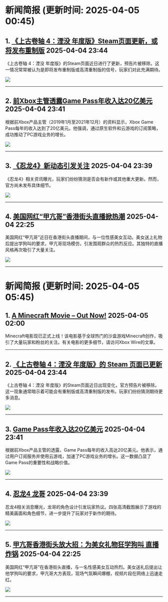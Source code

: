 # 新闻简报 (更新时间: 2025-04-05 00:45)

## 1. [《上古卷轴 4：湮没 年度版》Steam页面更新，或将发布重制版](http://nnas.sqngame.com:11201/xboxfan/news)   2025-04-04 23:44

《上古卷轴 4：湮没 年度版》的Steam页面近日进行了更新，预告片被移除。这一情况常常被认为是即将发布重制版或高清重制版的信号，玩家们对此充满期待。

![](https://static.willmao.com/feed_upload/2025-04-04/23-43-54-php5UdXUf.png)

---

## 2. [前Xbox主管透露Game Pass年收入达20亿美元](http://nnas.sqngame.com:11201/xboxfan/news)   2025-04-04 23:41

根据前Xbox产品主管（2019年1月至2021年12月）的资料显示，Xbox Game Pass每年的收入达到了20亿美元。他强调，通过原生软件和云游戏的订阅策略，成功推动了PC游戏业务的增长。

![](https://static.willmao.com/feed_upload/2025-04-04/23-41-06-phpZDk9HF.png)

---

## 3. [《忍龙4》新动态引发关注](http://nnas.sqngame.com:11201/xboxfan/news)   2025-04-04 23:39

《忍龙4》相关资讯曝光，玩家们纷纷猜测是否会有新作或其他重大更新。然而，官方尚未发布具体细节。

![](https://static.willmao.com/feed_upload/2025-04-04/23-38-37-phpR5xI7D.jpg)

---

## 4. [美国网红“甲亢哥”香港街头直播掀热潮](https://www.3dmgame.com/news/202504/3917841.html)   2025-04-04 22:25

美国网红“甲亢哥”近日在香港街头直播期间，与一位性感美女互动。美女送上礼物后提出学狗叫的要求，甲亢哥现场模仿，引发围观群众的热烈反应。其独特的直播风格再次吸引了大量关注。

![](https://img.3dmgame.com/uploads/images/news/20250404/1743776564_882164_jpg_r.jpg)

---
# 新闻简报 (更新时间: 2025-04-05 05:45)

## 1. [A Minecraft Movie – Out Now!](https://www.minecraft.net/article/a-minecraft-movie-out-now#new_tab)  2025-04-05 02:00

Minecraft电影现已正式上线！该电影基于全球热门的沙盒游戏Minecraft创作，吸引了大量玩家和粉丝的关注。有关电影的更多细节，请访问Xbox Wire的文章。

---

## 2. [《上古卷轴 4：湮没 年度版》的 Steam 页面已更新](http://nnas.sqngame.com:11201/xboxfan/news)  2025-04-04 23:44

《上古卷轴 4：湮没 年度版》的Steam页面近日出现变化，官方预告片被移除。这一现象通常暗示着可能会有重制版或高清重制版的发布。玩家们纷纷猜测期待更多消息。

![](https://static.willmao.com/feed_upload/2025-04-04/23-43-54-php5UdXUf.png)

---

## 3. [Game Pass年收入达20亿美元](http://nnas.sqngame.com:11201/xboxfan/news)  2025-04-04 23:41

根据前Xbox产品主管的透露，Game Pass每年的收入高达20亿美元。他表示，通过用户订阅服务并使用云游戏，加速了PC游戏业务的增长。这一数据凸显了Game Pass的重要性和战略价值。

![](https://static.willmao.com/feed_upload/2025-04-04/23-41-06-phpZDk9HF.png)

---

## 4. [忍龙4 龙哥](http://nnas.sqngame.com:11201/xboxfan/news)  2025-04-04 23:39

忍龙4相关消息曝光，龙哥的角色设计引发玩家热议。四张高清截图展示了游戏的精美画面和角色细节，进一步提升了玩家对于新作的期待。

![](https://static.willmao.com/feed_upload/2025-04-04/23-38-37-phpR5xI7D.jpg)

---

## 5. [甲亢哥香港街头放大招：为美女礼物狂学狗叫 直播炸锅](https://www.3dmgame.com/news/202504/3917841.html)  2025-04-04 22:25

美国网红“甲亢哥”在香港街头直播，与一名性感美女互动热烈。美女送礼后提出让他学狗叫的要求，甲亢哥大方表现，现场气氛瞬间爆棚，视频片段在网络上迅速走红。

![](https://img.3dmgame.com/uploads/images/news/20250404/1743776564_882164_jpg_r.jpg)

---